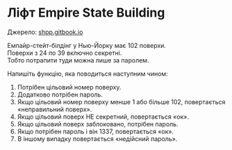 # Ліфт Empire State Building

Джерело: [shpp.gitbook.io](https://shpp.gitbook.io/zero/tutorials/if-else/empire-state-building-lift)

Емпайр-стейт-білдінг у Нью-Йорку має 102 поверхи.  
Поверхи з 24 по 39 включно секретні.  
Тобто потрапити туди можна лише за паролем.  

Напишіть функцію, яка поводиться наступним чином:

1) Потрібен цільовий номер поверху.
2) Додатково потрібен пароль.
3) Якщо цільовий номер поверху менше 1 або більше 102, повертається «неправильний поверх».
4) Якщо цільовий поверх НЕ секретний, повертається «ок».
5) Якщо цільовий поверх заблоковано, потрібен пароль.
6) Якщо потрібен пароль і він 1337, повертається «ок».
7) В іншому випадку повертається «недійсний пароль».